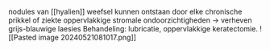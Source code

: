 nodules van [[hyalien]] weefsel
kunnen ontstaan door elke chronische prikkel of ziekte
oppervlakkige stromale ondoorzichtigheden -> verheven grijs-blauwige laesies
Behandeling: lubricatie, oppervlakkige keratectomie.
![[Pasted image 20240521081017.png]]
